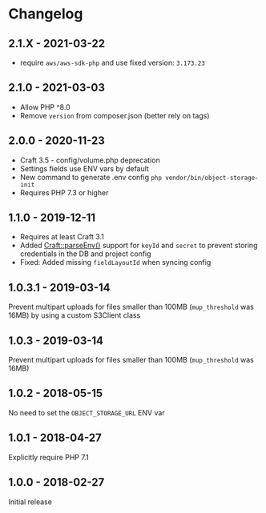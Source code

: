 Changelog
=========

## 2.1.X - 2021-03-22
* require `aws/aws-sdk-php` and use fixed version: `3.173.23` 

## 2.1.0 - 2021-03-03

* Allow PHP ^8.0
* Remove `version` from composer.json (better rely on tags)

## 2.0.0 - 2020-11-23

* Craft 3.5 - config/volume.php deprecation
* Settings fields use ENV vars by default
* New command to generate .env config `php vendor/bin/object-storage-init`
* Requires PHP 7.3 or higher

## 1.1.0 - 2019-12-11

* Requires at least Craft 3.1
* Added [Craft::parseEnv()](https://docs.craftcms.com/api/v3/craft.html#public-methods) support for `keyId` and `secret` to prevent storing credentials in the DB and project config
* Fixed: Added missing `fieldLayoutId` when syncing config

## 1.0.3.1 - 2019-03-14

Prevent multipart uploads for files smaller than 100MB (`mup_threshold` was 16MB) by using a custom S3Client class 

## 1.0.3 - 2019-03-14

Prevent multipart uploads for files smaller than 100MB (`mup_threshold` was 16MB)

## 1.0.2 - 2018-05-15

No need to set the `OBJECT_STORAGE_URL` ENV var


## 1.0.1 - 2018-04-27

Explicitly require PHP 7.1


## 1.0.0 - 2018-02-27

Initial release
